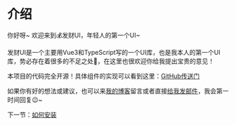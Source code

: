 # 介绍

你好呀~ 欢迎来到💰发财UI，年轻人的第一个UI~

发财UI是一个主要用Vue3和TypeScript写的一个UI库，也是我本人的第一个UI库，势必存在着很多的不足之处🤪，在这里也很欢迎你给我提出宝贵的意见！

本项目的代码完全开源！具体组件的实现可以看到这里：[GitHub传送门](https://github.com/baIder/rich-ui)

如果你有好的想法或建议，也可以来[我的博客](https://bald3r.wang/)留言或者直接[给我发邮件](mailto:511763880@qq.com)，我会第一时间回复😉~

下一节：[如何安装](#/doc/install)